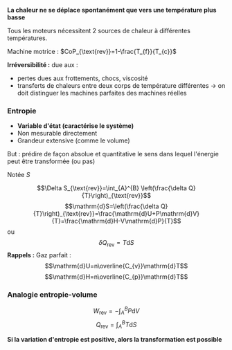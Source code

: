 **La chaleur ne se déplace spontanément que vers une température plus basse**

Tous les moteurs nécessitent 2 sources de chaleur à différentes températures.

Machine motrice : $CoP_{\text{rev}}=1-\frac{T_{f}}{T_{c}}$

**Irréversibilité :** due aux :
* pertes dues aux frottements, chocs, viscosité
* transferts de chaleurs entre deux corps de température différentes
$\to$ on doit distinguer les machines parfaites des machines réelles

### Entropie
- **Variable d'état (caractérise le système)**
- Non mesurable directement
- Grandeur extensive (comme le volume)

But : prédire de façon absolue et quantitative le sens dans lequel l'énergie peut être transformée (ou pas)

Notée $S$

$$\Delta S_{\text{rev}}=\int_{A}^{B} \left(\frac{\delta Q}{T}\right)_{\text{rev}}$$
$$\mathrm{d}S=\left(\frac{\delta Q}{T}\right)_{\text{rev}}=\frac{\mathrm{d}U+P\mathrm{d}V}{T}=\frac{\mathrm{d}H-V\mathrm{d}P}{T}$$
ou $$\delta Q_{\text{rev}}=T\mathrm{d}S$$
**Rappels :**
Gaz parfait :
$$\mathrm{d}U=n\overline{C_{v}}\mathrm{d}T$$
$$\mathrm{d}H=n\overline{C_{p}}\mathrm{d}T$$

### Analogie entropie-volume
$$W_{\text{rev}}=-\int_{A}^{B} P \mathrm{d}V$$
$$Q_{\text{rev}}=\int_{A}^{B}  T\mathrm{d}S$$


**Si la variation d'entropie est positive, alors la transformation est possible**
